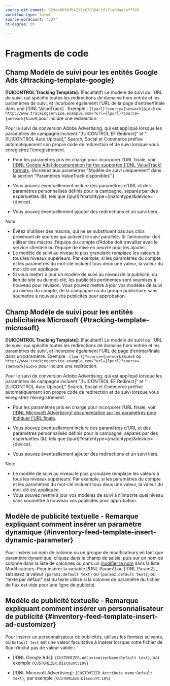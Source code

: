 ```yaml
---
source-git-commit: 029e406fbfb4217ce78364c2d1f1a6dae24ff588
workflow-type: tm+mt
source-wordcount: '537'
ht-degree: 0%

---
```

# Fragments de code

## Champ Modèle de suivi pour les entités Google Ads {#tracking-template-google}

<!-- Duplicated from include file because one file has multiple occurrences, which ExL doesn't support. -->

**[!UICONTROL Tracking Template]:** (Facultatif) Le modèle de suivi ou l’URL de suivi, qui spécifie toutes les redirections de domaine hors entrée et les paramètres de suivi, et incorpore également l’URL de la page d’entrée/finale dans une [!DNL ValueTrack] . Exemple : `{lpurl}?source={network}&id=5` ou `http://www.trackingservice.example.com/?url={lpurl}?source={network}&id=5` pour inclure une redirection.

Pour le suivi de conversion Adobe Advertising, qui est appliqué lorsque les paramètres de campagne incluent &quot;[!UICONTROL EF Redirect]&quot; et &quot;[!UICONTROL Auto Upload],&quot; Search, Social et Commerce préfixe automatiquement son propre code de redirection et de suivi lorsque vous enregistrez l’enregistrement.

* Pour les paramètres pris en charge pour incorporer l’URL finale, voir [[!DNL Google Ads] documentation for the supported [!DNL ValueTrack] formats](https://support.google.com/google-ads/answer/6305348). (Accédez aux paramètres &quot;Modèle de suivi uniquement&quot; dans la section &quot;Paramètres ValueTrack disponibles&quot;.)

* Vous pouvez éventuellement inclure des paramètres d’URL et des paramètres personnalisés définis pour la campagne, séparés par des esperluettes (&amp;), tels que {lpurl}?matchtype={matchtype}&amp;device={device}.

* Vous pouvez éventuellement ajouter des redirections et un suivi tiers.

>[!NOTE]
>
>* Évitez d’utiliser des macros, qui ne se substituent pas aux clics provenant de sources qui activent le suivi parallèle. Si l’annonceur doit utiliser des macros, l’équipe du compte d’Adobe doit travailler avec le service clientèle ou l’équipe de mise en oeuvre pour les ajouter.
>* Le modèle de suivi au niveau le plus granulaire remplace les valeurs à tous les niveaux supérieurs. Par exemple, si les paramètres du compte et les paramètres du mot-clé incluent tous deux une valeur, la valeur du mot-clé est appliquée.
>* Si vous mettez à jour un modèle de suivi au niveau de la publicité, du lien de site ou du mot-clé, les publicités pertinentes sont soumises à nouveau pour révision. Vous pouvez mettre à jour vos modèles de suivi au niveau du compte, de la campagne ou du groupe publicitaire sans soumettre à nouveau vos publicités pour approbation.


## Champ Modèle de suivi pour les entités publicitaires Microsoft {#tracking-template-microsoft}

<!-- Search CRUD and bulk edit of Microsoft entity settings -->

**[!UICONTROL Tracking Template]:** (Facultatif) Le modèle de suivi ou l’URL de suivi, qui spécifie toutes les redirections de domaine hors entrée et les paramètres de suivi, et incorpore également l’URL de page d’entrée/finale dans un paramètre. Exemple : `{lpurl}?source={network}&id=5` ou `http://www.trackingservice.example.com/?url={lpurl}?source={network}&id=5` pour inclure une redirection.

Pour le suivi de conversion Adobe Advertising, qui est appliqué lorsque les paramètres de campagne incluent &quot;[!UICONTROL EF Redirect]&quot; et &quot;[!UICONTROL Auto Upload],&quot; Search, Social et Commerce préfixe automatiquement son propre code de redirection et de suivi lorsque vous enregistrez l’enregistrement.

* Pour les paramètres pris en charge pour incorporer l’URL finale, voir [[!DNL Microsoft Advertising] documentation sur les paramètres pour indiquer l’URL finale](https://help.ads.microsoft.com/#apex/3/en/56799).

* Vous pouvez éventuellement inclure des paramètres d’URL et des paramètres personnalisés définis pour la campagne, séparés par des esperluettes (&amp;), tels que {lpurl}?matchtype={matchtype}&amp;device={device}.

* Vous pouvez éventuellement ajouter des redirections et un suivi tiers.

<!-- Some entities may need additional/different notes. Try to keep this applicable to all MS entities. -->

>[!NOTE]
>
>* Le modèle de suivi au niveau le plus granulaire remplace les valeurs à tous les niveaux supérieurs. Par exemple, si les paramètres du compte et les paramètres du mot-clé incluent tous deux une valeur, la valeur du mot-clé est appliquée.
>* Vous pouvez mettre à jour vos modèles de suivi à n’importe quel niveau sans soumettre à nouveau vos publicités pour approbation.


## Modèle de publicité textuelle - Remarque expliquant comment insérer un paramètre dynamique {#inventory-feed-template-insert-dynamic-parameter}

Pour insérer un nom de colonne ou un groupe de modificateurs en tant que paramètre dynamique, cliquez dans le champ de saisie, puis sur un nom de colonne dans la liste de colonnes ou dans un [modifier le nom](/help/search-social-commerce/campaign-management/inventory-feeds/modifiers-manage.md) dans la liste Modificateurs. Pour insérer la variable [!DNL Param1] ou [!DNL Param2] , saisissez la valeur `{param1:default text}` ou `{param2:default text}`, où &quot;texte par défaut&quot; est du texte utilisé si la colonne de paramètre du fichier de flux est vide pour une ligne de publicité.

## Modèle de publicité textuelle - Remarque expliquant comment insérer un personnalisateur de publicité {#inventory-feed-template-insert-ad-customizer}

Pour insérer un personnalisateur de publicités, utilisez les formats suivants, où `Default text` est une valeur facultative à insérer lorsque votre fichier de flux n’inclut pas de valeur valide :

* [!DNL Google Ads]: `{CUSTOMIZER.AdCustomizerName:Default text}`, par exemple `{CUSTOMIZER.Discount:10%}`

* [!DNL Microsoft Advertising]: `{CUSTOMIZER.Attribute name:Default text}`, par exemple `{CUSTOMIZER.Discount:10%}`
